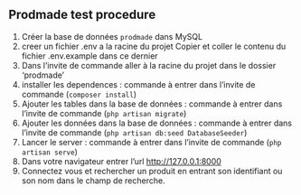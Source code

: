 ## Prodmade test procedure

1. Créer la base de données `prodmade` dans MySQL
2. creer un fichier .env a la racine du projet Copier et coller le contenu du fichier .env.example dans ce dernier
3. Dans l’invite de commande aller à la racine du projet dans le dossier ‘prodmade’
4. installer les dependences : commande à entrer dans l’invite de commande (`composer install`)
5. Ajouter les tables dans la base de données : commande à entrer dans l’invite de commande (`php artisan migrate`)
6. Ajouter les données dans la base de données : commande à entrer dans l’invite de commande (`php artisan db:seed DatabaseSeeder`)
7. Lancer le server : commande à entrer dans l’invite de commande (`php artisan serve`)
8. Dans votre navigateur entrer l’url http://127.0.0.1:8000
9. Connectez vous et rechercher un produit en entrant son identifiant ou son nom dans le champ de recherche.

